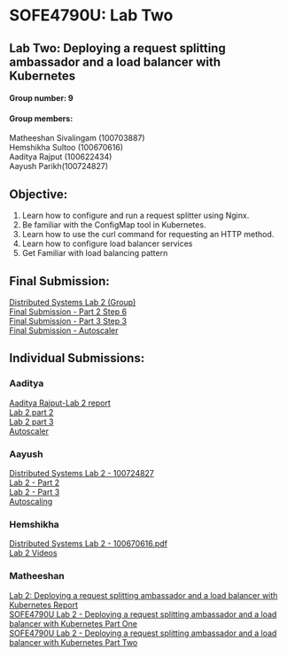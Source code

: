 # SOFE4790U: Lab Two
## Lab Two: Deploying a request splitting ambassador and a load balancer with Kubernetes<br>
#### Group number: 9
#### Group members: 
Matheeshan Sivalingam (100703887)<br>
Hemshikha Sultoo (100670616) <br>
Aaditya Rajput (100622434) <br>
Aayush Parikh(100724827) 

## Objective:
1. Learn how to configure and run a request splitter using Nginx. 
2. Be familiar with the ConfigMap tool in Kubernetes. 
3. Learn how to use the curl command for requesting an HTTP method. 
4. Learn how to configure load balancer services  
5. Get Familiar with load balancing pattern 

## Final Submission:
[Distributed Systems Lab 2 (Group)](https://docs.google.com/document/d/1aoa08riL0YpF1dDGhYEXddOD_ZBsz7GnYUKZBMZhhGY/edit?usp=sharing) <br>
[Final Submission - Part 2 Step 6](https://drive.google.com/file/d/1lduQrh26PFSXFWIZVqYdB0R6HgfZDP9D/view?usp=sharing)<br>
[Final Submission - Part 3 Step 3](https://drive.google.com/file/d/1QwKacYjBGNjik0Wl6RsJGPb5wft1Bb_v/view?usp=sharing)<br>
[Final Submission - Autoscaler](https://www.youtube.com/watch?v=07fB5c8rhd4&feature=youtu.be)

## Individual Submissions:

### Aaditya
[Aaditya Rajput-Lab 2 report](https://github.com/matheeshan-sivalingam/SOFE-4790U-Lab-Two/blob/main/Aaditya/Aaditya%20Rajput-Lab%202%20report.pdf)<br>
[Lab 2 part 2](https://www.youtube.com/watch?v=raCLKmiVyGE)<br>
[Lab 2 part 3](https://www.youtube.com/watch?v=zici6EpZjzU)<br>
[Autoscaler](https://www.youtube.com/watch?v=07fB5c8rhd4&feature=youtu.be)

### Aayush
[Distributed Systems Lab 2 - 100724827](https://github.com/matheeshan-sivalingam/SOFE-4790U-Lab-Two/blob/main/Aayush%20-%20Lab%202/Lab%202%20report.docx)<br>
[Lab 2 - Part 2](https://youtu.be/xkiXlGSdD2U)<br>
[Lab 2 - Part 3](https://youtu.be/CAXP6KqCH3M)<br>
[Autoscaling](https://youtube.com/shorts/sq4nHRY26Qs)


### Hemshikha 
[Distributed Systems Lab 2 - 100670616.pdf](https://github.com/matheeshan-sivalingam/SOFE-4790U-Lab-Two/blob/main/Hemshikha%20-%20Lab2/Distributed%20Systems%20Lab%202%20-%20100670616.pdf)<br>
[Lab 2 Videos](https://drive.google.com/drive/folders/1gyiVFTrn_n7ga4bEZAI1sKPq0ZwX_5YH?usp=sharing)

### Matheeshan 
[Lab 2: Deploying a request splitting ambassador and a load balancer with Kubernetes Report](https://github.com/matheeshan-sivalingam/SOFE-4790U-Lab-Two/blob/main/Matheeshan/Lab%202_%20Deploying%20a%20request%20splitting%20ambassador%20and%20a%20load%20balancer%20with%20Kubernetes.pdf)<br>
[SOFE4790U Lab 2 - Deploying a request splitting ambassador and a load balancer with Kubernetes Part One](https://youtu.be/4UeaUb6t89c)<br>
[SOFE4790U Lab 2 - Deploying a request splitting ambassador and a load balancer with Kubernetes Part Two](https://youtu.be/31fYNdmSWVM)




